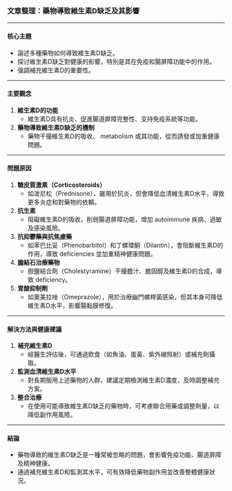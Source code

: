 ### 文章整理：藥物導致維生素D缺乏及其影響

---

#### 核心主題  
- 論述多種藥物如何導致維生素D缺乏。
- 探讨維生素D缺乏對健康的影響，特別是其在免疫和腸屏障功能中的作用。
- 强調補充維生素D的重要性。

---

#### 主要觀念  
1. **維生素D的功能**  
   - 維生素D具有抗炎、促進腸道屏障完整性、支持免疫系統等功能。  
2. **藥物導致維生素D缺乏的機制**  
   - 藥物干擾維生素D的吸收、 metabolism 或其功能，從而誘發或加重健康問題。

---

#### 問題原因  
1. **糖皮質激素（Corticosteroids）**  
   - 如泼尼松（Prednisone），雖用於抗炎，但會降低血清維生素D水平，導致更多炎症和對藥物的依賴。  
2. **抗生素**  
   - 阻礙維生素D的吸收，削弱腸道屏障功能，增加 autoimmune 疾病、過敏及感染風險。  
3. **抗抑鬱藥與抗焦慮藥**  
   - 如苯巴比妥（Phenobarbitol）和丁螺環酮（Dilantin），會阻斷維生素D的作用，導致 deficiencies 並加重精神健康問題。  
4. **膽結石治療藥物**  
   - 胆鹽結合劑（Cholestyramine）干擾膽汁、膽固醇及維生素D的合成，導致 deficiency。  
5. **胃酸抑制劑**  
   - 如奧美拉唑（Omeprazole），用於治療幽門螺桿菌感染，但其本身可降低維生素D水平，影響腸黏膜修復。

---

#### 解決方法與健康建議  
1. **補充維生素D**  
   - 經醫生評估後，可通過飲食（如魚油、蛋黃、紫外線照射）或補充劑攝取。  
2. **監測血清維生素D水平**  
   - 對長期服用上述藥物的人群，建議定期檢測維生素D濃度，及時調整補充方案。  
3. **整合治療**  
   - 在使用可能導致維生素D缺乏的藥物時，可考慮聯合用藥或調整劑量，以降低副作用風險。

---

#### 結論  
- 藥物導致的維生素D缺乏是一種常被忽略的問題，會影響免疫功能、腸道屏障及精神健康。  
- 通過補充維生素D和監測其水平，可有效降低藥物副作用並改善整體健康狀況。